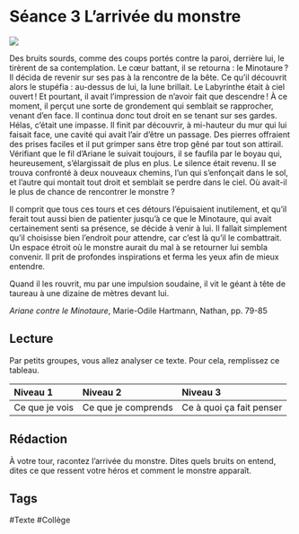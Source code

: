 # Séance 3 L’arrivée du monstre

![](https://upload.wikimedia.org/wikipedia/commons/f/fd/Wonders_of_sculpture_%281873%29_%2814780490321%29.jpg?uselang=fr)

Des bruits sourds, comme des coups portés contre la paroi, derrière lui, le tirèrent de sa contemplation. Le cœur battant, il se retourna : le Minotaure ? Il décida de revenir sur ses pas à la rencontre de la bête. Ce qu’il découvrit alors le stupéfia : au-dessus de lui, la lune brillait. Le Labyrinthe était à ciel ouvert ! Et pourtant, il avait l’impression de n’avoir fait que descendre ! À ce moment, il perçut une sorte de grondement qui semblait se rapprocher, venant d’en face. Il continua donc tout droit en se tenant sur ses gardes. Hélas, c’était une impasse. Il finit par découvrir, à mi-hauteur du mur qui lui faisait face, une cavité qui avait l’air d’être un passage. Des pierres offraient des prises faciles et il put grimper sans être trop gêné par tout son attirail. Vérifiant que le fil d’Ariane le suivait toujours, il se faufila par le boyau qui, heureusement, s’élargissait de plus en plus. Le silence était revenu. Il se trouva confronté à deux nouveaux chemins, l’un qui s’enfonçait dans le sol, et l’autre qui montait tout droit et semblait se perdre dans le ciel. Où avait-il le plus de chance de rencontrer le monstre ?

Il comprit que tous ces tours et ces détours l’épuisaient inutilement, et qu’il ferait tout aussi bien de patienter jusqu’à ce que le Minotaure, qui avait certainement senti sa présence, se décide à venir à lui. Il fallait simplement qu’il choisisse bien l’endroit pour attendre, car c’est là qu’il le combattrait. Un espace étroit où le monstre aurait du mal à se retourner lui sembla convenir. Il prit de profondes inspirations et ferma les yeux afin de mieux entendre.

Quand il les rouvrit, mu par une impulsion soudaine, il vit le géant à tête de taureau à une dizaine de mètres devant lui.

*Ariane contre le Minotaure*, Marie-Odile Hartmann, Nathan, pp. 79-85

## Lecture
Par petits groupes, vous allez analyser ce texte. Pour cela, remplissez ce tableau.

|  Niveau 1 | Niveau 2 | Niveau 3 |
|:--|:--|:--|
| Ce que je vois | Ce que je comprends | Ce à quoi ça fait penser |

## Rédaction
À votre tour, racontez l’arrivée du monstre. Dites quels bruits on entend, dites ce que ressent votre héros et comment le monstre apparaît. 

## Tags

#Texte #Collège 


